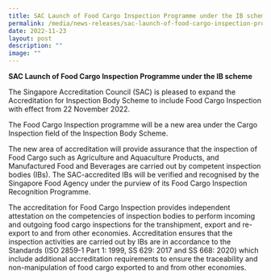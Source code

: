 ```yaml
---
title: SAC Launch of Food Cargo Inspection Programme under the IB scheme
permalink: /media/news-releases/sac-launch-of-food-cargo-inspection-programme-under-the-ib-scheme/
date: 2022-11-23
layout: post
description: ""
image: ""
---
```

**SAC Launch of Food Cargo Inspection Programme under the IB scheme**

The Singapore Accreditation Council (SAC) is pleased to expand the Accreditation for Inspection Body Scheme to include Food Cargo Inspection with effect from 22 November 2022.

The Food Cargo Inspection programme will be a new area under the Cargo Inspection field of the Inspection Body Scheme.

The new area of accreditation will provide assurance that the inspection of Food Cargo such as Agriculture and Aquaculture Products, and Manufactured Food and Beverages are carried out by competent inspection bodies (IBs). The SAC-accredited IBs will be verified and recognised by the Singapore Food Agency under the purview of its Food Cargo Inspection Recognition Programme.

The accreditation for Food Cargo Inspection provides independent attestation on the competencies of inspection bodies to perform incoming and outgoing food cargo inspections for the transhipment, export and re-export to and from other economies. Accreditation ensures that the inspection activities are carried out by IBs are in accordance to the Standards (ISO 2859-1 Part 1: 1999, SS 629: 2017 and SS 668: 2020) which include additional accreditation requirements to ensure the traceability and non-manipulation of food cargo exported to and from other economies.